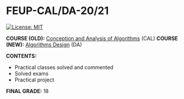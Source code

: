 # FEUP-CAL/DA-20/21
[![License: MIT](https://img.shields.io/badge/License-MIT-yellow.svg)](https://opensource.org/licenses/MIT)

**COURSE (OLD):** [Conception and Analysis of Algorithms](https://sigarra.up.pt/feup/en/ucurr_geral.ficha_uc_view?pv_ocorrencia_id=459479) (CAL)
**COURSE (NEW):** [Algorithms Design](https://sigarra.up.pt/feup/pt/ucurr_geral.ficha_uc_view?pv_ocorrencia_id=484424) (DA)

**CONTENTS:** 
- Practical classes solved and commented
- Solved exams
- Practical project 

**FINAL GRADE:** 18
